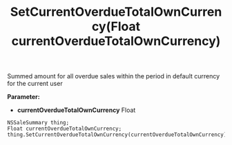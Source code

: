 ﻿---
uid: crmscript_ref_NSSaleSummary_SetCurrentOverdueTotalOwnCurrency
title: SetCurrentOverdueTotalOwnCurrency(Float currentOverdueTotalOwnCurrency)
intellisense: NSSaleSummary.SetCurrentOverdueTotalOwnCurrency
keywords: NSSaleSummary, GetCurrentOverdueTotalOwnCurrency
so.topic: reference
---

Summed amount for all overdue sales within the period in default currency for the current user

**Parameter:** 
 - **currentOverdueTotalOwnCurrency** Float

```crmscript
NSSaleSummary thing;
Float currentOverdueTotalOwnCurrency;
thing.SetCurrentOverdueTotalOwnCurrency(currentOverdueTotalOwnCurrency);
```

